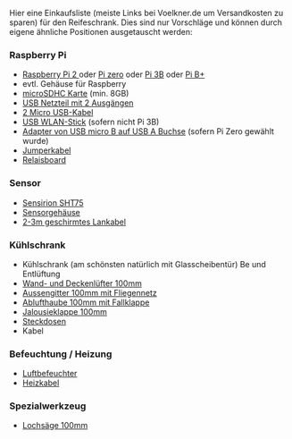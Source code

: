 Hier eine Einkaufsliste (meiste Links bei Voelkner.de um Versandkosten zu sparen) für den Reifeschrank. Dies sind nur Vorschläge und können durch eigene ähnliche Positionen ausgetauscht werden:
 
### Raspberry Pi
 * [Raspberry Pi 2 ](https://www.voelkner.de/products/776427/Raspberry-Pi-2-Model-B-1-GB-ohne-Betriebssystem.html?frm=ffs__Raspberry)
 oder [Pi zero](http://www.whereismypizero.com/) oder [Pi 3B](https://www.voelkner.de/products/882046/Raspberry-Pi-3-Model-B-1-GB-ohne-Betriebssystem.html) oder [Pi B+](https://www.amazon.de/Raspberry-Model-Mainboard-MicroSD-Speicherkartenslot/dp/B00LPESRUK)
 * evtl. Gehäuse für Raspberry
 * [microSDHC Karte](https://www.voelkner.de/products/825742/SanDisk-microSDHC-Karte-16-GB-Ultra-Android-mit-80-MB-s-und-Memory-Zone-Android-App-Class.html?frm=ffs__sandisk%2016) (min. 8GB)
 * [USB Netzteil mit 2 Ausgängen](https://www.voelkner.de/products/808401/LogiLink-USB-Ladegeraet-Steckdose-PA0094-Ausgangsstrom-max.-3400-mA-2-x-USB.html)
 * [2 Micro USB-Kabel](https://www.voelkner.de/products/545808/USB-2.0-Anschlusskabel-1x-USB-2.0-Stecker-A-1x-USB-2.0-Stecker-Micro-B-1-m-Schwarz-UL-zertifizi.html)
 * [USB WLAN-Stick](https://www.voelkner.de/products/213356/EDIMAX-WLAN-Stick-N150-Nano-Ew-7811un.html?frm=ffs__EDIMAX%20EW-7811UN) (sofern nicht Pi 3B)
 * [Adapter von USB micro B auf USB A Buchse](https://www.voelkner.de/products/531709/USB-2.0-Anschlusskabel-1x-USB-2.0-Stecker-Micro-B-1x-USB-2.0-Buchse-A-0.50-m-Schwarz-mit-OTG-Fu.html?frm=ffs__usb%20a%20buchse%20a) (sofern Pi Zero gewählt wurde)
 * [Jumperkabel](https://www.voelkner.de/products/664481/Raspberry-Pi-Verbindungskabel-RB-CB1-25.html)
 * [Relaisboard](https://www.amazon.de/tinxi-Optokoppler-passend-Arduino-Raspberry/dp/B01C2IN2U2/ref=sr_1_1?ie=UTF8&qid=1487192852&sr=8-1&keywords=raspberry+relais)
 
### Sensor
 * [Sensirion SHT75](https://www.voelkner.de/products/70227/Feuchte-und-Temperaturesensor-Sht75.html?frm=ffs__SHT%2075)
 * [Sensorgehäuse](https://www.voelkner.de/products/25666/Sensorgehaeuse-Schwarz.html)
 * [2-3m geschirmtes Lankabel]()
 
 
### Kühlschrank
 * Kühlschrank (am schönsten natürlich mit Glasscheibentür)
 Be und Entlüftung
 * [Wand- und Deckenlüfter 100mm](https://www.voelkner.de/products/98640/Wand-und-Deckenluefter-Eco-Matic-100mm.html)
 * [Aussengitter 100mm mit Fliegennetz](https://www.voelkner.de/products/162455/Aussengitter-100-M-Fliegennetz-Ws.html)
 * [Ablufthaube 100mm mit Fallklappe](https://www.voelkner.de/products/162465/Ablufthaube-100-Weiss.html)
 * [Jalousieklappe 100mm](https://www.voelkner.de/products/162471/Jalousieklappe-Nw-100-Weiss.html)
 * [Steckdosen](https://www.voelkner.de/products/8066/Schutzsteckdose-IP44-Feuchtraum-LED-2-fach-16-A-230-V.html#tech-data)
 * Kabel
 
 
 
### Befeuchtung / Heizung
 * [Luftbefeuchter](https://www.amazon.de/Medisana-UHW-Ultraschall-Luftbefeuchter-Liter-30m%C2%B2/dp/B0047O0LKE/ref=sr_1_3?ie=UTF8&qid=1487192493&sr=8-3&keywords=luftbefeuchter)
 * [Heizkabel](https://www.amazon.de/Trixie-76082-Heizkabel-50-00/dp/B003087SHC/ref=sr_1_3?ie=UTF8&qid=1487192650&sr=8-3&keywords=heizkabel)
 
### Spezialwerkzeug
 * [Lochsäge 100mm](https://www.voelkner.de/products/432935/Wolfcraft-Lochsaege-100-mm-5493000-1-St..html)

